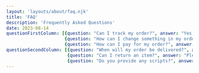 ```yaml
---
layout: 'layouts/about/faq.njk'
title: 'FAQ'
description: 'Frequently Asked Questions'
date: 2023-08-14
questionFirstColumn: [{question: "Can I track my order?", answer: "Yes, you can! After placing your order you will receive an order confirmation via email. Each order starts production 15 minutes after your order is placed. Within a few hours of you placing your order, you will receive an expected delivery time. When the order will be ready for delivery, you will receive another email with the tracking number and a link to trace the order online with the courier."},
                      {question: "How can I change something in my order?", answer: "If you need to change something in your order, please contact us immediately. We usually process orders within 30 minutes, and once we have processed your order, we will be unable to make any changes."},
                      {question: "How can I pay for my order?", answer: "We accept Visa, MasterCard, and American Express credit and debit cards for your convenience."}]
questionSecondColumn: [{question: "When will my order be delivered?", answer: "Delivery times will depend on your location. Once payment is confirmed your order will be packaged. Delivery can be expected within 10 business days."},
                       {question: "Can I return an item?", answer: "Please contact our administrators for more information on returning products purchased on our website."},
                       {question: "Do you provide any scripts?", answer: "Our templates do not include any additional scripts. Newsletter subscriptions, search fields, forums, image galleries (in HTML versions of Flash products) are inactive. Basic scripts can be easily added at www.TemplateTuning.com If you are not sure that the element you’re interested in is active please contact our Support Chat for clarification."}]
---
```

